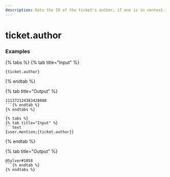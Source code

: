 ```yaml
---
description: Gets the ID of the ticket's author, if one is in context.
---
```


# ticket.author

### Examples

{% tabs %}
{% tab title="Input" %}
```text
{ticket.author}
```
{% endtab %}

{% tab title="Output" %}
```text
111372124383428608
```{% endtab %}
{% endtabs %}

{% tabs %}
{% tab title="Input" %}
```text
{user.mention;{ticket.author}}
```
{% endtab %}

{% tab title="Output" %}
```text
@Sylver#1058
```{% endtab %}
{% endtabs %}